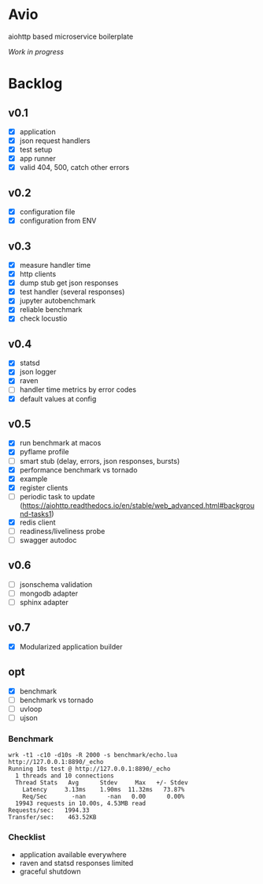 # Avio

aiohttp based microservice boilerplate

_Work in progress_

# Backlog
## v0.1
- [x] application
- [x] json request handlers
- [x] test setup
- [x] app runner
- [x] valid 404, 500, catch other errors
## v0.2
- [x] configuration file 
- [x] configuration from ENV
## v0.3
- [x] measure handler time
- [x] http clients
- [x] dump stub get json responses
- [x] test handler (several responses)
- [x] jupyter autobenchmark
- [x] reliable benchmark 
- [x] check locustio
## v0.4
- [x] statsd
- [x] json logger
- [x] raven
- [ ] handler time metrics by error codes
- [x] default values at config
## v0.5
- [x] run benchmark at macos
- [x] pyflame profile
- [ ] smart stub (delay, errors, json responses, bursts)
- [x] performance benchmark vs tornado
- [x] example
- [x] register clients
- [ ] periodic task to update (https://aiohttp.readthedocs.io/en/stable/web_advanced.html#background-tasks1)
- [x] redis client
- [ ] readiness/liveliness probe
- [ ] swagger autodoc
## v0.6
- [ ] jsonschema validation
- [ ] mongodb adapter
- [ ] sphinx adapter
## v0.7
- [x] Modularized application builder

## opt
- [x] benchmark
- [ ] benchmark vs tornado
- [ ] uvloop
- [ ] ujson

### Benchmark
```
wrk -t1 -c10 -d10s -R 2000 -s benchmark/echo.lua http://127.0.0.1:8890/_echo
Running 10s test @ http://127.0.0.1:8890/_echo
  1 threads and 10 connections
  Thread Stats   Avg      Stdev     Max   +/- Stdev
    Latency     3.13ms    1.90ms  11.32ms   73.87%
    Req/Sec       -nan      -nan   0.00      0.00%
  19943 requests in 10.00s, 4.53MB read
Requests/sec:   1994.33
Transfer/sec:    463.52KB
```

### Checklist

- application available everywhere
- raven and statsd responses limited
- graceful shutdown

